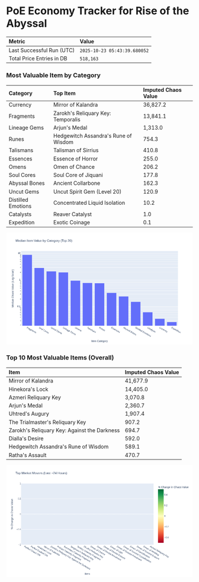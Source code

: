 # PoE Economy Tracker for Rise of the Abyssal

<!-- START_MAINTENANCE -->
| Metric | Value |
|:---|:---|
| Last Successful Run (UTC) | `2025-10-23 05:43:39.680052` |
| Total Price Entries in DB | `518,163` |

<!-- END_MAINTENANCE -->

<!-- START_DATAFRAME_DEBUG -->
<!-- END_DATAFRAME_DEBUG -->

<!-- START_CATEGORY_ANALYSIS -->
### Most Valuable Item by Category
| Category | Top Item | Imputed Chaos Value |
| :--- | :--- | :--- |
| Currency | Mirror of Kalandra | 36,827.2 |
| Fragments | Zarokh's Reliquary Key: Temporalis | 13,841.1 |
| Lineage Gems | Arjun's Medal | 1,313.0 |
| Runes | Hedgewitch Assandra's Rune of Wisdom | 754.3 |
| Talismans | Talisman of Sirrius | 410.8 |
| Essences | Essence of Horror | 255.0 |
| Omens | Omen of Chance | 206.2 |
| Soul Cores | Soul Core of Jiquani | 177.8 |
| Abyssal Bones | Ancient Collarbone | 162.3 |
| Uncut Gems | Uncut Spirit Gem (Level 20) | 120.9 |
| Distilled Emotions | Concentrated Liquid Isolation | 10.2 |
| Catalysts | Reaver Catalyst | 1.0 |
| Expedition | Exotic Coinage | 0.1 |


![Category Analysis Chart](charts/category_analysis.png)
<!-- END_ANALYSIS -->

<!-- START_ANALYSIS -->
### Top 10 Most Valuable Items (Overall)
| Item | Imputed Chaos Value |
| :--- | :--- |
| Mirror of Kalandra | 41,677.9 |
| Hinekora's Lock | 14,405.0 |
| Azmeri Reliquary Key | 3,070.8 |
| Arjun's Medal | 2,360.7 |
| Uhtred's Augury | 1,907.4 |
| The Trialmaster's Reliquary Key | 907.2 |
| Zarokh's Reliquary Key: Against the Darkness | 694.7 |
| Dialla's Desire | 592.0 |
| Hedgewitch Assandra's Rune of Wisdom | 589.1 |
| Ratha's Assault | 470.7 |


![Market Movers Chart](charts/market_movers.png)
<!-- END_ANALYSIS -->
